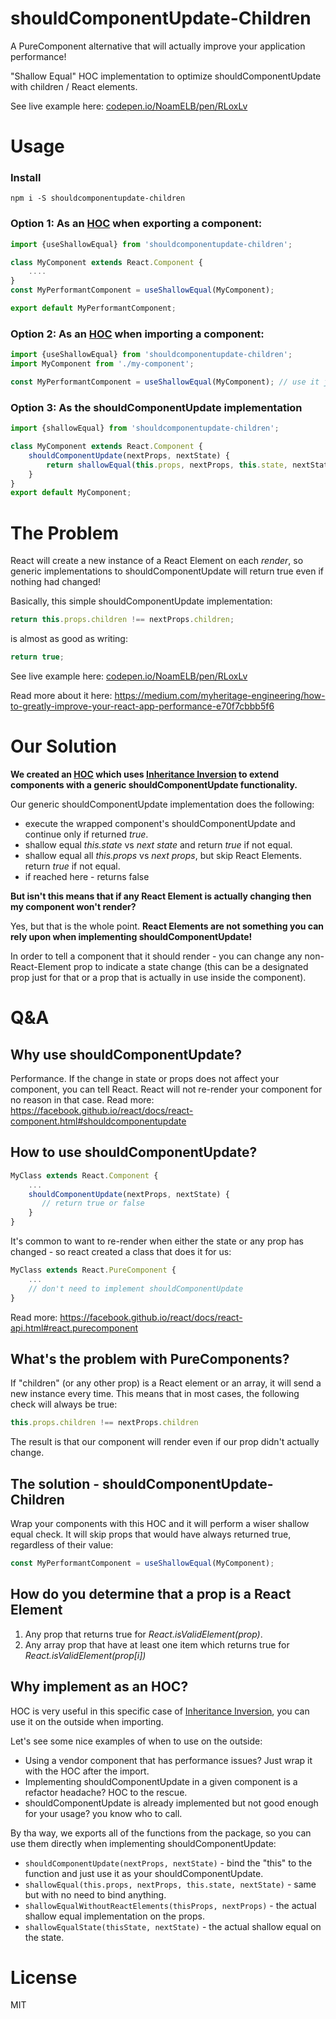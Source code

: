 # shouldComponentUpdate-Children
A PureComponent alternative that will actually improve your application performance!

"Shallow Equal" HOC implementation to optimize shouldComponentUpdate with children / React elements.

See live example here: [codepen.io/NoamELB/pen/RLoxLv](https://codepen.io/NoamELB/pen/RLoxLv?editors=0010)

# Usage
### Install
```
npm i -S shouldcomponentupdate-children
```

### Option 1: As an [HOC](https://facebook.github.io/react/docs/higher-order-components.html) when exporting a component:
```javascript
import {useShallowEqual} from 'shouldcomponentupdate-children';

class MyComponent extends React.Component {
    ....
}
const MyPerformantComponent = useShallowEqual(MyComponent);

export default MyPerformantComponent;
```
### Option 2: As an [HOC](https://facebook.github.io/react/docs/higher-order-components.html) when importing a component:
```javascript
import {useShallowEqual} from 'shouldcomponentupdate-children';
import MyComponent from './my-component';

const MyPerformantComponent = useShallowEqual(MyComponent); // use it just like you would use MyComponent
```

### Option 3: As the shouldComponentUpdate implementation
```javascript
import {shallowEqual} from 'shouldcomponentupdate-children';

class MyComponent extends React.Component {
    shouldComponentUpdate(nextProps, nextState) {
        return shallowEqual(this.props, nextProps, this.state, nextState);
    }
}
export default MyComponent;
```

# The Problem
React will create a new instance of a React Element on each *render*, so generic implementations to shouldComponentUpdate will return true even if nothing had changed!

Basically, this simple shouldComponentUpdate implementation:
```javascript
return this.props.children !== nextProps.children;
```
is almost as good as writing:
```javascript
return true;
```

See live example here: [codepen.io/NoamELB/pen/RLoxLv](https://codepen.io/NoamELB/pen/RLoxLv?editors=0010)

Read more about it here: https://medium.com/myheritage-engineering/how-to-greatly-improve-your-react-app-performance-e70f7cbbb5f6

# Our Solution
**We created an [HOC](https://facebook.github.io/react/docs/higher-order-components.html) which uses [Inheritance Inversion](https://medium.com/@franleplant/react-higher-order-components-in-depth-cf9032ee6c3e#5247) to extend components with a generic shouldComponentUpdate functionality.**

Our generic shouldComponentUpdate implementation does the following:
* execute the wrapped component's shouldComponentUpdate and continue only if returned *true*.
* shallow equal *this.state* vs *next state* and return *true* if not equal.
* shallow equal all *this.props* vs *next props*, but skip React Elements. return *true* if not equal.
* if reached here - returns false


**But isn't this means that if any React Element is actually changing then my component won't render?**

Yes, but that is the whole point. **React Elements are not something you can rely upon when implementing shouldComponentUpdate!**

In order to tell a component that it should render - you can change any non-React-Element prop to indicate a state change (this can be a designated prop just for that or a prop that is actually in use inside the component).

# Q&A
## Why use shouldComponentUpdate?
Performance.
If the change in state or props does not affect your component, you can tell React. React will not re-render your component for no reason in that case.
Read more: https://facebook.github.io/react/docs/react-component.html#shouldcomponentupdate

## How to use shouldComponentUpdate?
```javascript
MyClass extends React.Component {
    ...
    shouldComponentUpdate(nextProps, nextState) {
       // return true or false
    }
}
```
It's common to want to re-render when either the state or any prop has changed - so react created a class that does it for us:
```javascript
MyClass extends React.PureComponent {
    ...
    // don't need to implement shouldComponentUpdate
}
```
Read more: https://facebook.github.io/react/docs/react-api.html#react.purecomponent

## What's the problem with PureComponents?
If "children" (or any other prop) is a React element or an array, it will send a new instance every time.
This means that in most cases, the following check will always be true:
```javascript
this.props.children !== nextProps.children
```
The result is that our component will render even if our prop didn't actually change.

## The solution - shouldComponentUpdate-Children
Wrap your components with this HOC and it will perform a wiser shallow equal check. It will skip props that would have always returned true, regardless of their value:
```javascript
const MyPerformantComponent = useShallowEqual(MyComponent);
```

## How do you determine that a prop is a React Element
1. Any prop that returns true for *React.isValidElement(prop)*.
2. Any array prop that have at least one item which returns true for *React.isValidElement(prop[i])*

## Why implement as an HOC?
HOC is very useful in this specific case of [Inheritance Inversion](https://medium.com/@franleplant/react-higher-order-components-in-depth-cf9032ee6c3e#5247), you can use it on the outside when importing.

Let's see some nice examples of when to use on the outside:
* Using a vendor component that has performance issues? Just wrap it with the HOC after the import.
* Implementing shouldComponentUpdate in a given component is a refactor headache? HOC to the rescue.
* shouldComponentUpdate is already implemented but not good enough for your usage? you know who to call.

By tha way, we exports all of the functions from the package, so you can use them directly when implementing shouldComponentUpdate:
* `shouldComponentUpdate(nextProps, nextState)` - bind the "this" to the function and just use it as your shouldComponentUpdate.
* `shallowEqual(this.props, nextProps, this.state, nextState)` - same but with no need to bind anything.
* `shallowEqualWithoutReactElements(thisProps, nextProps)` - the actual shallow equal implementation on the props.
* `shallowEqualState(thisState, nextState)` - the actual shallow equal on the state.

# License
MIT
